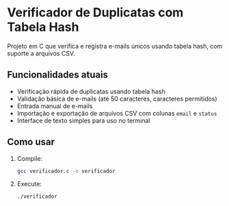 # Verificador de Duplicatas com Tabela Hash

Projeto em C que verifica e registra e-mails únicos usando tabela hash, com suporte a arquivos CSV.

## Funcionalidades atuais

- Verificação rápida de duplicatas usando tabela hash
- Validação básica de e-mails (até 50 caracteres, caracteres permitidos)
- Entrada manual de e-mails
- Importação e exportação de arquivos CSV com colunas `email` e `status`
- Interface de texto simples para uso no terminal

## Como usar

1. Compile:
   ```bash
   gcc verificador.c -o verificador

2. Execute:
   ```bash
   ./verificador
